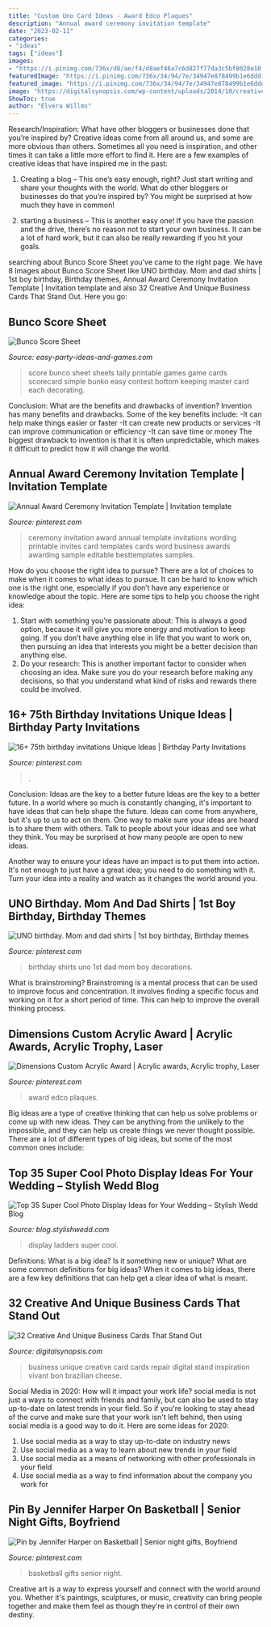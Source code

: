 ```yaml
---
title: "Custom Uno Card Ideas - Award Edco Plaques"
description: "Annual award ceremony invitation template"
date: "2023-02-11"
categories:
- "ideas"
tags: ["ideas"]
images:
- "https://i.pinimg.com/736x/d8/ae/f4/d8aef46a7c6d827f77da3c5bf8028e10.jpg"
featuredImage: "https://i.pinimg.com/736x/34/94/7e/34947e878499b1e6ddd164783db7f2d2.jpg"
featured_image: "https://i.pinimg.com/736x/34/94/7e/34947e878499b1e6ddd164783db7f2d2.jpg"
image: "https://digitalsynopsis.com/wp-content/uploads/2014/10/creative-unique-business-card-design-inspiration-22.jpg"
ShowToc: true
author: "Elvera Willms"
---
```



Research/Inspiration: What have other bloggers or businesses done that you’re inspired by?
Creative ideas come from all around us, and some are more obvious than others. Sometimes all you need is inspiration, and other times it can take a little more effort to find it. Here are a few examples of creative ideas that have inspired me in the past: 
1. Creating a blog – This one’s easy enough, right? Just start writing and share your thoughts with the world. What do other bloggers or businesses do that you’re inspired by? You might be surprised at how much they have in common! 

2. starting a business – This is another easy one! If you have the passion and the drive, there’s no reason not to start your own business. It can be a lot of hard work, but it can also be really rewarding if you hit your goals.

	

		
searching about Bunco Score Sheet you've came to the right page. We have 8 Images about Bunco Score Sheet like UNO birthday. Mom and dad shirts | 1st boy birthday, Birthday themes, Annual Award Ceremony Invitation Template | Invitation template and also 32 Creative And Unique Business Cards That Stand Out. Here you go:
		
    
## Bunco Score Sheet

<img loading=lazy src="https://www.easy-party-ideas-and-games.com/images/Bunco-score-sheet.jpg" onerror="this.onerror=null;this.src='https://tse4.mm.bing.net/th?id=OIP.FSqHpCEtpBwvwzN_JIoYjgAAAA&amp;pid=15.1';" alt="Bunco Score Sheet">

_Source: easy-party-ideas-and-games.com_

>score bunco sheet sheets tally printable games game cards scorecard simple bunko easy contest bottom keeping master card each decorating. 

	

Conclusion: What are the benefits and drawbacks of invention?
Invention has many benefits and drawbacks. Some of the key benefits include: 
-It can help make things easier or faster 
-It can create new products or services 
-It can improve communication or efficiency 
-It can save time or money 
The biggest drawback to invention is that it is often unpredictable, which makes it difficult to predict how it will change the world.

    
## Annual Award Ceremony Invitation Template | Invitation Template

<img loading=lazy src="https://i.pinimg.com/736x/34/94/7e/34947e878499b1e6ddd164783db7f2d2.jpg" onerror="this.onerror=null;this.src='https://tse1.mm.bing.net/th?id=OIP.OGcEnNTWPW3LdDnICj3KCQAAAA&amp;pid=15.1';" alt="Annual Award Ceremony Invitation Template | Invitation template">

_Source: pinterest.com_

>ceremony invitation award annual template invitations wording printable invites card templates cards word business awards awarding sample editable besttemplates samples. 

	

How do you choose the right idea to pursue?
There are a lot of choices to make when it comes to what ideas to pursue. It can be hard to know which one is the right one, especially if you don’t have any experience or knowledge about the topic. Here are some tips to help you choose the right idea: 
1. Start with something you’re passionate about: This is always a good option, because it will give you more energy and motivation to keep going. If you don’t have anything else in life that you want to work on, then pursuing an idea that interests you might be a better decision than anything else. 
2. Do your research: This is another important factor to consider when choosing an idea. Make sure you do your research before making any decisions, so that you understand what kind of risks and rewards there could be involved. 

    
## 16+ 75th Birthday Invitations Unique Ideas | Birthday Party Invitations

<img loading=lazy src="https://i.pinimg.com/736x/89/af/f3/89aff3614cba57e978cdc5073784229e.jpg" onerror="this.onerror=null;this.src='https://tse3.mm.bing.net/th?id=OIP.yAkFSR4hNnvRuS1JcoAP3wHaKW&amp;pid=15.1';" alt="16+ 75th birthday invitations Unique Ideas | Birthday Party Invitations">

_Source: pinterest.com_

>. 

	

Conclusion: Ideas are the key to a better future
Ideas are the key to a better future. In a world where so much is constantly changing, it's important to have ideas that can help shape the future. Ideas can come from anywhere, but it's up to us to act on them.
One way to make sure your ideas are heard is to share them with others. Talk to people about your ideas and see what they think. You may be surprised at how many people are open to new ideas.

Another way to ensure your ideas have an impact is to put them into action. It's not enough to just have a great idea; you need to do something with it. Turn your idea into a reality and watch as it changes the world around you.

    
## UNO Birthday. Mom And Dad Shirts | 1st Boy Birthday, Birthday Themes

<img loading=lazy src="https://i.pinimg.com/736x/db/3d/68/db3d680fe6d7716460f9f0be8715ea30.jpg" onerror="this.onerror=null;this.src='https://tse3.mm.bing.net/th?id=OIP.7S3Z6hNGocvCf7_cyO5dagHaFj&amp;pid=15.1';" alt="UNO birthday. Mom and dad shirts | 1st boy birthday, Birthday themes">

_Source: pinterest.com_

>birthday shirts uno 1st dad mom boy decorations. 

	

What is brainstroming?
Brainstroming is a mental process that can be used to improve focus and concentration. It involves finding a specific focus and working on it for a short period of time. This can help to improve the overall thinking process.

    
## Dimensions Custom Acrylic Award | Acrylic Awards, Acrylic Trophy, Laser

<img loading=lazy src="https://i.pinimg.com/736x/ce/bb/08/cebb0871dc4baa9d87a0d3a3ff4782d6.jpg" onerror="this.onerror=null;this.src='https://tse2.mm.bing.net/th?id=OIP.IK3SUVVN_4imnqH_TEck6AHaI4&amp;pid=15.1';" alt="Dimensions Custom Acrylic Award | Acrylic awards, Acrylic trophy, Laser">

_Source: pinterest.com_

>award edco plaques. 

	

Big ideas are a type of creative thinking that can help us solve problems or come up with new ideas. They can be anything from the unlikely to the impossible, and they can help us create things we never thought possible. There are a lot of different types of big ideas, but some of the most common ones include: 

    
## Top 35 Super Cool Photo Display Ideas For Your Wedding – Stylish Wedd Blog

<img loading=lazy src="http://blog.stylishwedd.com/wp-content/uploads/2017/01/Chic-Wedding-Photo-Display-Ideas-with-Old-Ladders.jpg" onerror="this.onerror=null;this.src='https://tse3.mm.bing.net/th?id=OIP.VjcARHdZ-TiBM3AGDiXE0QHaKd&amp;pid=15.1';" alt="Top 35 Super Cool Photo Display Ideas for Your Wedding – Stylish Wedd Blog">

_Source: blog.stylishwedd.com_

>display ladders super cool. 

	

Definitions: What is a big idea? Is it something new or unique? What are some common definitions for big ideas?
When it comes to big ideas, there are a few key definitions that can help get a clear idea of what is meant.

    
## 32 Creative And Unique Business Cards That Stand Out

<img loading=lazy src="https://digitalsynopsis.com/wp-content/uploads/2014/10/creative-unique-business-card-design-inspiration-22.jpg" onerror="this.onerror=null;this.src='https://tse1.mm.bing.net/th?id=OIP.6GrHiJmZlj0vDX9m8MZUDwHaM4&amp;pid=15.1';" alt="32 Creative And Unique Business Cards That Stand Out">

_Source: digitalsynopsis.com_

>business unique creative card cards repair digital stand inspiration vivant bon brazilian cheese. 

	

Social Media in 2020: How will it impact your work life?
social media is not just a ways to connect with friends and family, but can also be used to stay up-to-date on latest trends in your field. So if you're looking to stay ahead of the curve and make sure that your work isn't left behind, then using social media is a good way to do it. Here are some ideas for 2020: 
1. Use social media as a way to stay up-to-date on industry news 
2. Use social media as a way to learn about new trends in your field 
3. Use social media as a means of networking with other professionals in your field 
4. Use social media as a way to find information about the company you work for 

    
## Pin By Jennifer Harper On Basketball | Senior Night Gifts, Boyfriend

<img loading=lazy src="https://i.pinimg.com/736x/d8/ae/f4/d8aef46a7c6d827f77da3c5bf8028e10.jpg" onerror="this.onerror=null;this.src='https://tse3.mm.bing.net/th?id=OIP.DebSe1rfNPd6h8iyUhA3lQHaJ3&amp;pid=15.1';" alt="Pin by Jennifer Harper on Basketball | Senior night gifts, Boyfriend">

_Source: pinterest.com_

>basketball gifts senior night. 

	

Creative art is a way to express yourself and connect with the world around you. Whether it's paintings, sculptures, or music, creativity can bring people together and make them feel as though they're in control of their own destiny.

